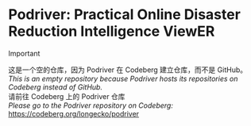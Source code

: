 # Podriver: Practical Online Disaster Reduction Intelligence ViewER
> [!IMPORTANT]  
> 这是一个空的仓库，因为 Podriver 在 Codeberg 建立仓库，而不是 GitHub。<br>
> *This is an empty repository because Podriver hosts its repositories on Codeberg instead of GitHub.*<br>
> 请前往 Codeberg 上的 Podriver 仓库<br>
> *Please go to the Podriver repository on Codeberg:*<br>
> https://codeberg.org/longecko/podriver
